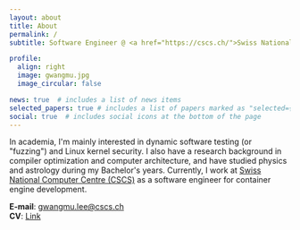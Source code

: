 ```yaml
---
layout: about
title: About
permalink: /
subtitle: Software Engineer @ <a href="https://cscs.ch/">Swiss National Computing Centre (CSCS)</a>.

profile:
  align: right
  image: gwangmu.jpg
  image_circular: false

news: true  # includes a list of news items
selected_papers: true # includes a list of papers marked as "selected={true}"
social: true  # includes social icons at the bottom of the page
---
```


In academia, I'm mainly interested in dynamic software testing (or "fuzzing") and Linux kernel security. I also have a research background in compiler optimization and computer architecture, and have studied physics and astrology during my Bachelor's years. Currently, I work at [Swiss National Computer Centre (CSCS)](https://cscs.ch) as a software engineer for container engine development. 

**E-mail**: [gwangmu.lee@cscs.ch](mailto:gwangmu.lee@cscs.ch) \
**CV**: [Link](https://gwangmu.github.io/cv.pdf) 
